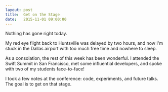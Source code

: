 ```yaml
---
layout: post
title:  Get on the Stage
date:   2015-11-01 09:00:00
---
```


Nothing has gone right today.

My red eye flight back to Huntsville was delayed by two hours, and now I'm stuck in the Dallas airport with too much free time and nowhere to sleep.

As a consolation, the rest of this week has been wonderful. I attended the Swift Summit in San Francisco, met some influential developers, and spoke with two of my students face-to-face!

I took a few notes at the conference: code, experiments, and future talks. The goal is to get on that stage.